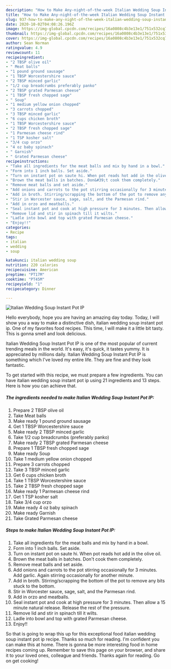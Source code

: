 ```yaml
---
description: "How to Make Any-night-of-the-week Italian Wedding Soup Instant Pot IP"
title: "How to Make Any-night-of-the-week Italian Wedding Soup Instant Pot IP"
slug: 937-how-to-make-any-night-of-the-week-italian-wedding-soup-instant-pot-ip
date: 2020-10-02T04:08:26.196Z
image: https://img-global.cpcdn.com/recipes/16a0808c4b3e13e1/751x532cq70/italian-wedding-soup-instant-pot-ip-recipe-main-photo.jpg
thumbnail: https://img-global.cpcdn.com/recipes/16a0808c4b3e13e1/751x532cq70/italian-wedding-soup-instant-pot-ip-recipe-main-photo.jpg
cover: https://img-global.cpcdn.com/recipes/16a0808c4b3e13e1/751x532cq70/italian-wedding-soup-instant-pot-ip-recipe-main-photo.jpg
author: Sean Norman
ratingvalue: 4.9
reviewcount: 11
recipeingredient:
- "2 TBSP olive oil"
- " Meat balls"
- "1 pound ground sausage"
- "1 TBSP Worcestershire sauce"
- "2 TBSP minced garlic"
- "1/2 cup breadcrumbs preferably panko"
- "2 TBSP grated Parmesan cheese"
- "1 TBSP fresh chopped sage"
- " Soup"
- "1 medium yellow onion chopped"
- "3 carrots chopped"
- "3 TBSP minced garlic"
- "6 cups chicken broth"
- "1 TBSP Worcestershire sauce"
- "2 TBSP fresh chopped sage"
- "1 Parmesan cheese rind"
- "1 TSP kosher salt"
- "3/4 cup orzo"
- "4 oz baby spinach"
- " Garnish"
- " Grated Parmesan cheese"
recipeinstructions:
- "Take all ingredients for the meat balls and mix by hand in a bowl."
- "Form into 1 inch balls. Set aside."
- "Turn on instant pot on saute hi. When pot reads hot add in the olive oil."
- "Brown the meat balls in batches. Don&#39;t cook them completely."
- "Remove meat balls and set aside."
- "Add onions and carrots to the pot stirring occasionally for 3 minutes. Add garlic. Again stirring occasionally for another minute."
- "Add in broth. Stirring/scrapping the bottom of the pot to remove any bits stuck to the bottom."
- "Stir in Worcester sauce, sage, salt, and the Parmesan rind."
- "Add in orzo and meatballs."
- "Seal instant pot and cook at high pressure for 3 minutes. Then allow a 15 minute natural release. Release the rest of the pressure."
- "Remove lid and stir in spinach till it wilts."
- "Ladle into bowl and top with grated Parmesan cheese."
- "Enjoy!!"
categories:
- Recipe
tags:
- italian
- wedding
- soup

katakunci: italian wedding soup 
nutrition: 220 calories
recipecuisine: American
preptime: "PT17M"
cooktime: "PT45M"
recipeyield: "1"
recipecategory: Dinner

---
```



![Italian Wedding Soup Instant Pot IP](https://img-global.cpcdn.com/recipes/16a0808c4b3e13e1/751x532cq70/italian-wedding-soup-instant-pot-ip-recipe-main-photo.jpg)

Hello everybody, hope you are having an amazing day today. Today, I will show you a way to make a distinctive dish, italian wedding soup instant pot ip. One of my favorites food recipes. This time, I will make it a little bit tasty. This is gonna smell and look delicious.



Italian Wedding Soup Instant Pot IP is one of the most popular of current trending meals in the world. It's easy, it's quick, it tastes yummy. It is appreciated by millions daily. Italian Wedding Soup Instant Pot IP is something which I've loved my entire life. They are fine and they look fantastic.


To get started with this recipe, we must prepare a few ingredients. You can have italian wedding soup instant pot ip using 21 ingredients and 13 steps. Here is how you can achieve that.

<!--inarticleads1-->

##### The ingredients needed to make Italian Wedding Soup Instant Pot IP:

1. Prepare 2 TBSP olive oil
1. Take  Meat balls
1. Make ready 1 pound ground sausage
1. Get 1 TBSP Worcestershire sauce
1. Make ready 2 TBSP minced garlic
1. Take 1/2 cup breadcrumbs (preferably panko)
1. Make ready 2 TBSP grated Parmesan cheese
1. Prepare 1 TBSP fresh chopped sage
1. Make ready  Soup
1. Take 1 medium yellow onion chopped
1. Prepare 3 carrots chopped
1. Take 3 TBSP minced garlic
1. Get 6 cups chicken broth
1. Take 1 TBSP Worcestershire sauce
1. Take 2 TBSP fresh chopped sage
1. Make ready 1 Parmesan cheese rind
1. Get 1 TSP kosher salt
1. Take 3/4 cup orzo
1. Make ready 4 oz baby spinach
1. Make ready  Garnish
1. Take  Grated Parmesan cheese




<!--inarticleads2-->

##### Steps to make Italian Wedding Soup Instant Pot IP:

1. Take all ingredients for the meat balls and mix by hand in a bowl.
1. Form into 1 inch balls. Set aside.
1. Turn on instant pot on saute hi. When pot reads hot add in the olive oil.
1. Brown the meat balls in batches. Don&#39;t cook them completely.
1. Remove meat balls and set aside.
1. Add onions and carrots to the pot stirring occasionally for 3 minutes. Add garlic. Again stirring occasionally for another minute.
1. Add in broth. Stirring/scrapping the bottom of the pot to remove any bits stuck to the bottom.
1. Stir in Worcester sauce, sage, salt, and the Parmesan rind.
1. Add in orzo and meatballs.
1. Seal instant pot and cook at high pressure for 3 minutes. Then allow a 15 minute natural release. Release the rest of the pressure.
1. Remove lid and stir in spinach till it wilts.
1. Ladle into bowl and top with grated Parmesan cheese.
1. Enjoy!!




So that is going to wrap this up for this exceptional food italian wedding soup instant pot ip recipe. Thanks so much for reading. I'm confident you can make this at home. There is gonna be more interesting food in home recipes coming up. Remember to save this page on your browser, and share it to your loved ones, colleague and friends. Thanks again for reading. Go on get cooking!
